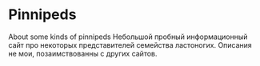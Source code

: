 # Pinnipeds
About some kinds of pinnipeds
Небольшой пробный информационный сайт про некоторых представителей семейства ластоногих. Описания не мои, позаимствованны с других сайтов.
